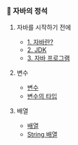 ### 📌 자바의 정석

1. 자바를 시작하기 전에
    - [1. 자바란?](https://github.com/ahnsoheee/Java/blob/main/Chapter1/1_Java.md)
    - [2. JDK](https://github.com/ahnsoheee/Java/blob/main/Chapter1/2_JDK.md)
    - [3. 자바 프로그램](https://github.com/ahnsoheee/Java/blob/main/Chapter1/3_JavaProgram.md)

2. 변수
    - [변수](https://github.com/ahnsoheee/Java/blob/main/Chapter2/1_variable.md)   
    - [변수의 타입](https://github.com/ahnsoheee/Java/blob/main/Chapter2/2_variableType.md)
5. 배열
    - [배열](https://github.com/ahnsoheee/Java/blob/main/Chapter5/1_Array.md)
    - [String 배열]()